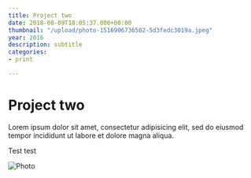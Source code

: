 ```yaml
---
title: Project two
date: 2018-08-09T18:05:37.000+00:00
thumbnail: "/upload/photo-1516906736502-5d3fedc3019a.jpeg"
year: 2016
description: subtitle
categories:
- print

---
```

# Project two

Lorem ipsum dolor sit amet, consectetur adipisicing elit, sed do eiusmod tempor incididunt ut labore et dolore magna aliqua.

Test test

![Photo](/upload/photo-1516906736502-5d3fedc3019a.jpeg "Title")